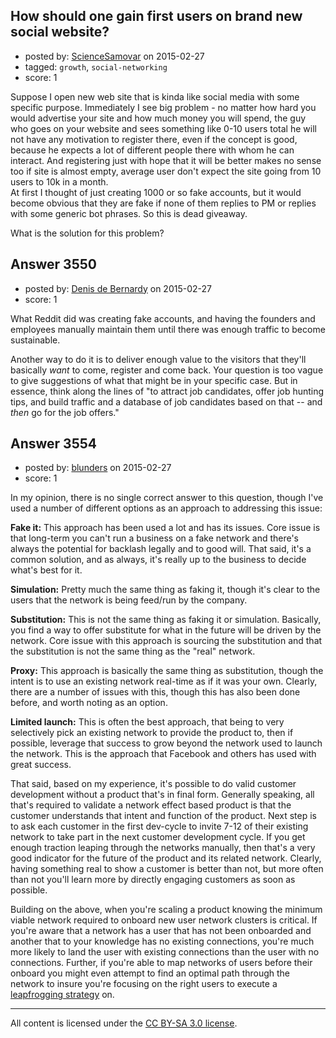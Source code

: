 ## How should one gain first users on brand new social website?

- posted by: [ScienceSamovar](https://stackexchange.com/users/4896663/sciencesamovar) on 2015-02-27
- tagged: `growth`, `social-networking`
- score: 1

<p>Suppose I open new web site that is kinda like social media with some specific purpose.  Immediately I see big problem - no matter how hard you would advertise your site and how much money you will spend, the guy who goes on your website and sees something like 0-10 users total he will not have any motivation to register there, even if the concept is good, because he expects a lot of different people there with whom he can interact. And registering just with hope that it will be better makes no sense too if site is almost empty, average user don't expect the site going from 10 users to 10k in a month.<br>
At first I thought of just creating 1000 or so fake accounts, but it would become obvious that they are fake if none of them replies to PM or replies with some generic bot phrases. So this is dead giveaway. </p>

<p>What is the solution for this problem?</p>



## Answer 3550

- posted by: [Denis de Bernardy](https://stackexchange.com/users/182468/denis-de-bernardy) on 2015-02-27
- score: 1

<p>What Reddit did was creating fake accounts, and having the founders and employees manually maintain them until there was enough traffic to become sustainable.</p>

<p>Another way to do it is to deliver enough value to the visitors that they'll basically <em>want</em> to come, register and come back. Your question is too vague to give suggestions of what that might be in your specific case. But in essence, think along the lines of "to attract job candidates, offer job hunting tips, and build traffic and a database of job candidates based on that -- and <em>then</em> go for the job offers."</p>



## Answer 3554

- posted by: [blunders](https://stackexchange.com/users/216182/blunders) on 2015-02-27
- score: 1

<p>In my opinion, there is no single correct answer to this question, though I've used a number of different options as an approach to addressing this issue:</p>

<p><strong>Fake it:</strong> This approach has been used a lot and has its issues. Core issue is that long-term you can't run a business on a fake network and there's always the potential for backlash legally and to good will. That said, it's a common solution, and as always, it's really up to the business to decide what's best for it.</p>

<p><strong>Simulation:</strong> Pretty much the same thing as faking it, though it's clear to the users that the network is being feed/run by the company.</p>

<p><strong>Substitution:</strong> This is not the same thing as faking it or simulation. Basically, you find a way to offer substitute for what in the future will be driven by the network. Core issue with this approach is sourcing the substitution and that the substitution is not the same thing as the "real" network.</p>

<p><strong>Proxy:</strong> This approach is basically the same thing as substitution, though the intent is to use an existing network real-time as if it was your own. Clearly, there are a number of issues with this, though this has also been done before, and worth noting as an option.</p>

<p><strong>Limited launch:</strong> This is often the best approach, that being to very selectively pick an existing network to provide the product to, then if possible, leverage that success to grow beyond the network used to launch the network. This is the approach that Facebook and others has used with great success.</p>

<p>That said, based on my experience, it's possible to do valid customer development without a product that's in final form. Generally speaking, all that's required to validate a network effect based product is that the customer understands that intent and function of the product.  Next step is to ask each customer in the first dev-cycle to invite 7-12 of their existing network to take part in the next customer development cycle.  If you get enough traction leaping through the networks manually, then that's a very good indicator for the future of the product and its related network. Clearly, having something real to show a customer is better than not, but more often than not you'll learn more by directly engaging customers as soon as possible. </p>

<p>Building on the above, when you're scaling a product knowing the minimum viable network required to onboard new user network clusters is critical. If you're aware that a network has a user that has not been onboarded and another that to your knowledge has no existing connections, you're much more likely to land the user with existing connections than the user with no connections. Further, if you're able to map networks of users before their onboard you might even attempt to find an optimal path through the network to insure you're focusing on the right users to execute a <a href="http://en.wikipedia.org/wiki/Leapfrogging_%28strategy%29" rel="nofollow">leapfrogging strategy</a> on.</p>




---

All content is licensed under the [CC BY-SA 3.0 license](https://creativecommons.org/licenses/by-sa/3.0/).
